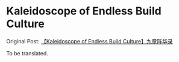 # Kaleidoscope of Endless Build Culture

Original Post: [【Kaleidoscope of Endless Build Culture】九章阵华录](https://tieba.baidu.com/p/5272254427)

To be translated.